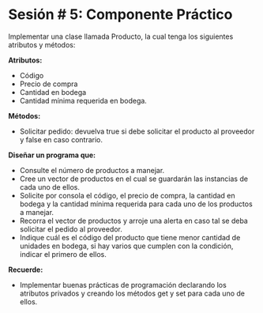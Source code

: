 # Sesión # 5: Componente Práctico

Implementar una clase llamada Producto, la cual tenga los siguientes atributos y métodos:

**Atributos:**
- 	Código
- 	Precio de compra
- 	Cantidad en bodega
- 	Cantidad mínima requerida en bodega.

**Métodos:**
- 	Solicitar pedido: devuelva true si debe solicitar el producto al proveedor y false en caso contrario.

**Diseñar un programa que:**

- Consulte el número de productos a manejar.
- 	Cree un vector de productos en el cual se guardarán las instancias de cada uno de ellos.
- 	Solicite por consola el código, el precio de compra, la cantidad en bodega y la cantidad mínima requerida para cada uno de los productos a manejar.
- 	Recorra el vector de productos y arroje una alerta en caso tal se deba solicitar el pedido al proveedor.
- 	Indique cuál es el código del producto que tiene menor cantidad de unidades en bodega, si hay varios que cumplen con la condición, indicar el primero de ellos.


**Recuerde:**
- Implementar buenas prácticas de programación declarando los atributos privados y creando los métodos get y set para cada uno de ellos.
